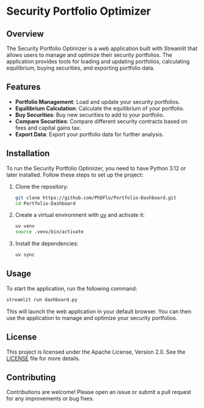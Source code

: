 # Security Portfolio Optimizer

## Overview

The Security Portfolio Optimizer is a web application built with Streamlit that allows users to manage and optimize their security portfolios. The application provides tools for loading and updating portfolios, calculating equilibrium, buying securities, and exporting portfolio data.

## Features

- **Portfolio Management**: Load and update your security portfolios.
- **Equilibrium Calculation**: Calculate the equilibrium of your portfolio.
- **Buy Securities**: Buy new securities to add to your portfolio.
- **Compare Securities**: Compare different security contracts based on fees and capital gains tax.
- **Export Data**: Export your portfolio data for further analysis.

## Installation

To run the Security Portfolio Optimizer, you need to have Python 3.12 or later installed. Follow these steps to set up the project:

1. Clone the repository:

   ```bash
   git clone https://github.com/PhDFlo/Portfolio-Dashboard.git
   cd Portfolio-Dashboard
   ```

2. Create a virtual environment with [uv](https://github.com/astral-sh/uv) and activate it:

   ```bash
   uv venv
   source .venv/bin/activate
   ```

3. Install the dependencies:
   ```bash
   uv sync
   ```

## Usage

To start the application, run the following command:

```bash
streamlit run dashboard.py
```

This will launch the web application in your default browser. You can then use the application to manage and optimize your security portfolios.

## License

This project is licensed under the Apache License, Version 2.0. See the [LICENSE](LICENSE) file for more details.

## Contributing

Contributions are welcome! Please open an issue or submit a pull request for any improvements or bug fixes.
